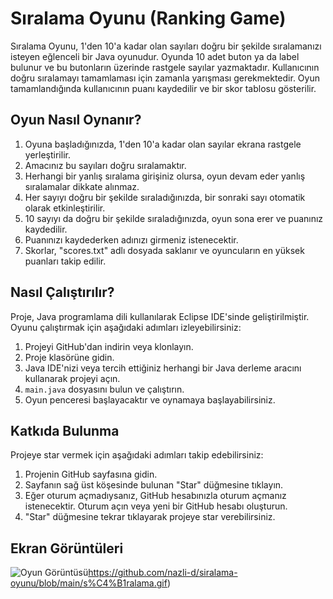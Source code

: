 # Sıralama Oyunu (Ranking Game)

Sıralama Oyunu, 1'den 10'a kadar olan sayıları doğru bir şekilde sıralamanızı isteyen eğlenceli bir Java oyunudur. Oyunda 10 adet buton ya da label bulunur ve bu butonların üzerinde rastgele sayılar yazmaktadır. Kullanıcının doğru sıralamayı tamamlaması için zamanla yarışması gerekmektedir. Oyun tamamlandığında kullanıcının puanı kaydedilir ve bir skor tablosu gösterilir.
 

## Oyun Nasıl Oynanır?

1. Oyuna başladığınızda, 1'den 10'a kadar olan sayılar ekrana rastgele yerleştirilir.
2. Amacınız bu sayıları doğru sıralamaktır. 
3. Herhangi bir yanlış sıralama girişiniz olursa, oyun devam eder yanlış sıralamalar dikkate alınmaz.
4. Her sayıyı doğru bir şekilde sıraladığınızda, bir sonraki sayı otomatik olarak etkinleştirilir.
5. 10 sayıyı da doğru bir şekilde sıraladığınızda, oyun sona erer ve puanınız kaydedilir.
6. Puanınızı kaydederken adınızı girmeniz istenecektir.
7. Skorlar, "scores.txt" adlı dosyada saklanır ve oyuncuların en yüksek puanları takip edilir.
   

## Nasıl Çalıştırılır?

Proje, Java programlama dili kullanılarak Eclipse IDE'sinde geliştirilmiştir. Oyunu çalıştırmak için aşağıdaki adımları izleyebilirsiniz:
1. Projeyi GitHub'dan indirin veya klonlayın.
2. Proje klasörüne gidin.
3. Java IDE'nizi veya tercih ettiğiniz herhangi bir Java derleme aracını kullanarak projeyi açın.
4. `main.java` dosyasını bulun ve çalıştırın.
5.  Oyun penceresi başlayacaktır ve oynamaya başlayabilirsiniz.


## Katkıda Bulunma

Projeye star vermek için aşağıdaki adımları takip edebilirsiniz:
1. Projenin GitHub sayfasına gidin.
2. Sayfanın sağ üst köşesinde bulunan "Star" düğmesine tıklayın.
3. Eğer oturum açmadıysanız, GitHub hesabınızla oturum açmanız istenecektir. Oturum açın veya yeni bir GitHub hesabı oluşturun.
4. "Star" düğmesine tekrar tıklayarak projeye star verebilirsiniz.


## Ekran Görüntüleri

![Oyun Görüntüsü](https://github.com/nazli-d/siralama-oyunu/blob/main/s%C4%B1ralama.gif)https://github.com/nazli-d/siralama-oyunu/blob/main/s%C4%B1ralama.gif)


